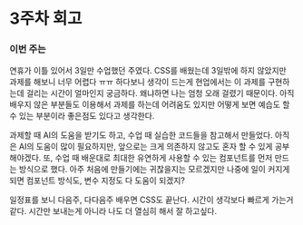 # 3주차 회고

### 이번 주는

연휴가 이틀 있어서 3일만 수업했던 주였다. CSS를 배웠는데 3일밖에 하지 않았지만 과제를 해보니 너무 어렵다 ㅠㅠ 하다보니 생각이 드는게 현업에서는 이 과제를 구현하는데 걸리는 시간이 얼마인지 궁금하다. 왜냐하면 나는 엄청 오래 걸렸기 때문이다. 아직 배우지 않은 부분들도 이용해서 과제를 하는데 어려움도 있지만 어떻게 보면 예습도 할 수 있는 부분이라 좋은점도 있다고 생각한다.

과제할 때 AI의 도움을 받기도 하고, 수업 때 실습한 코드들을 참고해서 만들었다. 아직은 AI의 도움이 많이 필요하지만, 앞으로는 크게 의존하지 않고도 혼자 할 수 있게 공부해야겠다. 또, 수업 때 배운대로 최대한 유연하게 사용할 수 있는 컴포넌트를 먼저 만드는 방식으로 했다. 아주 처음에 만들기에는 귀찮을지는 모르겠지만 나중에 일이 커지게 되면 컴포넌트 방식도, 변수 지정도 다 도움이 되겠지?

일정표를 보니 다음주, 다다음주 배우면 CSS도 끝난다. 시간이 생각보다 빠르게 가는거같다. 시간만 보내는게 아니라 나도 더 열심히 해서 잘 하고싶다.
